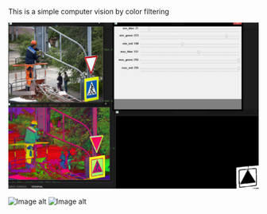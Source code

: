 This is a simple computer vision by color filtering

![Screenshot](filter_example.png)

![Image alt](https://github.com/lolwall33/Computer_vision_using_color_filter/filter_example.png)
![Image alt](https://github.com/lolwall33/Computer_vision_using_color_filter/final_example.png)
